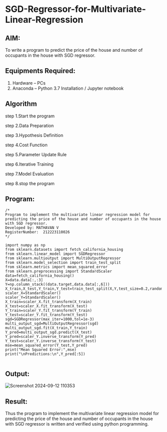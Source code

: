 # SGD-Regressor-for-Multivariate-Linear-Regression

## AIM:
To write a program to predict the price of the house and number of occupants in the house with SGD regressor.

## Equipments Required:
1. Hardware – PCs
2. Anaconda – Python 3.7 Installation / Jupyter notebook

## Algorithm
step 1.Start the program

step 2.Data Preparation

step 3.Hypothesis Definition 

step 4.Cost Function

step 5.Parameter Update Rule 

step 6.Iterative Training 

step 7.Model Evaluation 

step 8.stop the program
## Program:
```
/*
Program to implement the multivariate linear regression model for predicting the price of the house and number of occupants in the house with SGD regressor.
Developed by: MATHAVAN V
RegisterNumber:  212223110026
*/

import numpy as np
from sklearn.datasets import fetch_california_housing
from sklearn.linear_model import SGDRegressor
from sklearn.multioutput import MultiOutputRegressor
from sklearn.model_selection import train_test_split
from sklearn.metrics import mean_squared_error
from sklearn.preprocessing import StandardScaler
data=fetch_california_housing()
X=data.data[:,:3]
Y=np.column_stack((data.target,data.data[:,6]))
X_train,X_test,Y_train,Y_test=train_test_split(X,Y,test_size=0.2,random_state=42)
scaler_X=StandardScaler()
scaler_Y=StandardScaler()
X_train=scaler_X.fit_transform(X_train)
X_test=scaler_X.fit_transform(X_test)
Y_train=scaler_Y.fit_transform(Y_train)
Y_test=scaler_Y.fit_transform(Y_test)
sgd=SGDRegressor(max_iter=1000,tol=1e-3)
multi_output_sgd=MultiOutputRegressor(sgd)
multi_output_sgd.fit(X_train,Y_train)
Y_pred=multi_output_sgd.predict(X_test)
Y_pred=scaler_Y.inverse_transform(Y_pred)
Y_test=scaler_Y.inverse_transform(Y_test)
mse=mean_squared_error(Y_test,Y_pred)
print("Mean Squared Error:",mse)
print("\nPredictions:\n",Y_pred[:5])


```

## Output:
![Screenshot 2024-09-12 110353](https://github.com/user-attachments/assets/853e42af-0a68-4f9d-835b-ee0c7bccc119)

## Result:
Thus the program to implement the multivariate linear regression model for predicting the price of the house and number of occupants in the house with SGD regressor is written and verified using python programming.
